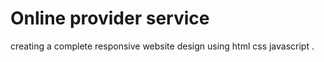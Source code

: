 # Online provider service
 creating a complete responsive website design using html css  javascript .
